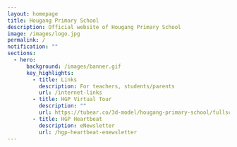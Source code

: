 ```yaml
---
layout: homepage
title: Hougang Primary School
description: Official website of Hougang Primary School
image: /images/logo.jpg
permalink: /
notification: ""
sections:
  - hero:
      background: /images/banner.gif
      key_highlights:
        - title: Links
          description: For teachers, students/parents
          url: /internet-links
        - title: HGP Virtual Tour
          description: ""
          url: https://tubear.co/3d-model/hougang-primary-school/fullscreen/
        - title: HGP Heartbeat
          description: eNewsletter
          url: /hgp-heartbeat-enewsletter
---
```

